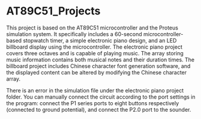 # AT89C51_Projects
This project is based on the AT89C51 microcontroller and the Proteus simulation system. It specifically includes a 60-second microcontroller-based stopwatch timer, a simple electronic piano design, and an LED billboard display using the microcontroller. The electronic piano project covers three octaves and is capable of playing music. The array storing music information contains both musical notes and their duration times. The billboard project includes Chinese character font generation software, and the displayed content can be altered by modifying the Chinese character array.

There is an error in the simulation file under the electronic piano project folder. You can manually connect the circuit according to the port settings in the program: connect the P1 series ports to eight buttons respectively (connected to ground potential), and connect the P2.0 port to the sounder.
